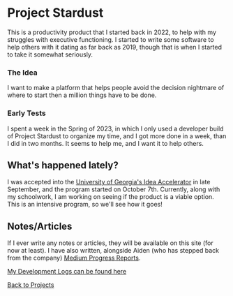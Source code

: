 # Project Stardust
This is a productivity product that I started back in 2022, to help with my struggles with executive functioning. I started to write some software to help others with it dating as far back as 2019, though that is when I started to take it somewhat seriously.

### The Idea
I want to make a platform that helps people avoid the decision nightmare of where to start then a million things have to be done.

### Early Tests
I spent a week in the Spring of 2023, in which I only used a developer build of Project Stardust to organize my time, and I got more done in a week, than I did in two months. It seems to help me, and I want it to help others.

## What's happened lately?
I was accepted into the [University of Georgia's Idea Accelerator](https://www.terry.uga.edu/entrepreneurship/uga-accelerator/) in late September, and the program started on October 7th. Currently, along with my schoolwork, I am working on seeing if the product is a viable option. This is an intensive program, so we'll see how it goes!

## Notes/Articles
If I ever write any notes or articles, they will be available on this site (for now at least). I have also written, alongside Aiden (who has stepped back from the company) [Medium Progress Reports](https://medium.com/@agentdid127/list/alium-progress-reports-be3e66842afd).

[My Development Logs can be found here](https://coryborek.github.io/projects/project-stardust/devlogs/)


[Back to Projects](https://coryborek.github.io/projects/)